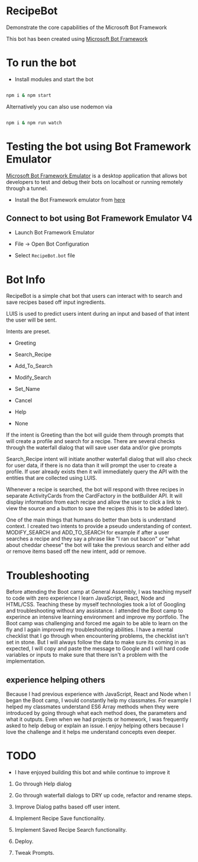 
# RecipeBot

Demonstrate the core capabilities of the Microsoft Bot Framework

  

This bot has been created using [Microsoft Bot Framework][10]

  

# To run the bot

- Install modules and start the bot

```bash

npm i & npm start

```

Alternatively you can also use nodemon via

```bash

npm i & npm run watch

```

  

# Testing the bot using Bot Framework Emulator

[Microsoft Bot Framework Emulator][2] is a desktop application that allows bot developers to test and debug their bots on localhost or running remotely through a tunnel.

  

- Install the Bot Framework emulator from [here][3]

  

## Connect to bot using Bot Framework Emulator **V4**

- Launch Bot Framework Emulator

- File -> Open Bot Configuration

- Select `RecipeBot.bot` file

  

# Bot Info

RecipeBot is a simple chat bot that users can interact with to search and save recipes based off input ingredients.

  

LUIS is used to predict users intent during an input and based of that intent the user will be sent.

Intents are preset.

* Greeting

* Search_Recipe

* Add_To_Search

* Modify_Search

* Set_Name

* Cancel

* Help

* None

  

If the intent is Greeting than the bot will guide them through prompts that will create a profile and search for a recipe. There are several checks through the waterfall dialog that will save user data and/or give prompts


Search_Recipe intent will initiate another waterfall dialog that will also check for user data, if there is no data than it will prompt the user to create a profile. If user already exists then it will immediately query the API with the entities that are collected using LUIS.


Whenever a recipe is searched, the bot will respond with three recipes in separate ActivityCards from the CardFactory in the botBuilder API. It will display information from each recipe and allow the user to click a link to view the source and a button to save the recipes (this is to be added later).

One of the main things that humans do better than bots is understand context. I created two intents to provide a pseudo understanding of context. MODIFY_SEARCH and ADD_TO_SEARCH for example if after a user searches a recipe and they say a phrase like "I ran out bacon" or "what about cheddar cheese" the bot will take the previous search and either add or remove items based off the new intent, add or remove. 

  

# Troubleshooting

  

Before attending the Boot camp at General Assembly, I was teaching myself to code with zero experience I learn JavaScript, React, Node and HTML/CSS. Teaching these by myself technologies took a lot of Googling and troubleshooting without any assistance. I attended the Boot camp to experince an intensive learning environment and improve my portfolio. The Boot camp was challenging and forced me again to be able to learn on the fly and I again improved my troubleshooting abilities. I have a mental checklist that I go through when encountering problems, the checklist isn't set in stone. But I will always follow the data to make sure its coming in as expected, I will copy and paste the message to Google and I will hard code variables or inputs to make sure that there isn't a problem with the implementation.

  
## experience helping others
Because I had previous experience with JavaScript, React and Node when I began the Boot camp, I would constantly help my classmates. For example I helped my classmates understand ES6 Array methods when they were introduced by going through what each method does, the parameters and what it outputs. Even when we had projects or homework, I was frequently asked to help debug or explain an issue. I enjoy helping others because I love the challenge and it helps me understand concepts even deeper.

  

# TODO

* I have enjoyed building this bot and while continue to improve it
 
1) Go through Help dialog

2) Go through waterfall dialogs to DRY up code, refactor and rename steps.

3) Improve Dialog paths based off user intent.

4) Implement Recipe Save functionality.

5) Implement Saved Recipe Search functionality.

6) Deploy.

7) Tweak Prompts.

  

[2]:  https://github.com/microsoft/botframework-emulator

[3]:  https://aka.ms/botframework-emulator

[10]:  https://dev.botframework.com